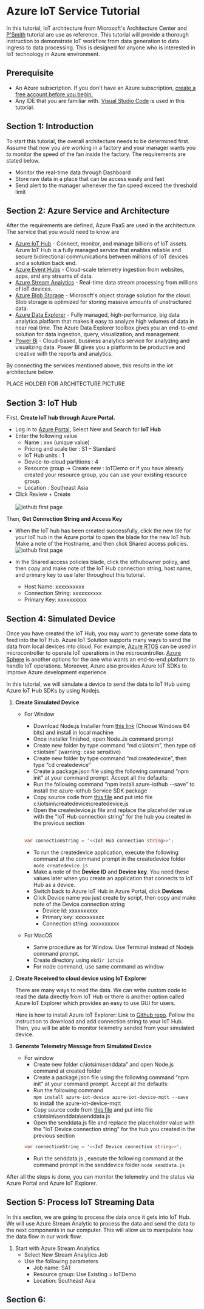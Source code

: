# Azure IoT Service Tutorial
In this tutorial, IoT architecture from Microsoft's Architecture Center and [P'Smith](https://github.com/SmithMMTK/IoT-Bootcamp) tutorial are use as reference. This tutorial will provide a thorough instruction to demonstrate IoT workflow from data generation to data ingress to data processing. This is designed for anyone who is interested in IoT technology in Azure environment. 
## Prerequisite
- An Azure subscription. If you don't have an Azure subscription, [create a free account before you begin.](https://azure.microsoft.com/en-us/free/?WT.mc_id=A261C142F)
- Any IDE that you are familiar with. [Visual Studio Code](https://code.visualstudio.com/Download) is used in this tutorial. 
## Section 1: Introduction
To start this tutorial, the overall architecture needs to be determined first. Assume that now you are working in a factory and your manager wants you to monitor the speed of the fan inside the factory. The requirements are stated below. 
- Monitor the real-time data through Dashboard
- Store raw data in a place that can be access easily and fast
- Send alert to the manager whenever the fan speed exceed the threshold limit 

## Section 2: Azure Service and Architecture
After the requirements are defined, Azure PaaS are used in the architecture. The service that you would need to know are
- [Azure IoT Hub](https://docs.microsoft.com/azure/iot-hub) - Connect, monitor, and manage billions of IoT assets. Azure IoT Hub is a fully managed service that enables reliable and secure bidirectional communications between millions of IoT devices and a solution back end.
- [Azure Event Hubs](https://docs.microsoft.com/azure/event-hubs) - Cloud-scale telemetry ingestion from websites, apps, and any streams of data.
- [Azure Stream Analytics](https://docs.microsoft.com/azure/stream-analytics) - Real-time data stream processing from millions of IoT devices.
- [Azure Blob Storage](https://docs.microsoft.com/en-us/azure/storage/blobs/storage-blobs-overview) - Microsoft's object storage solution for the cloud. Blob storage is optimized for storing massive amounts of unstructured data.
- [Azure Data Explorer](https://docs.microsoft.com/en-us/azure/data-explorer/data-explorer-overview) - Fully managed, high-performance, big data analytics platform that makes it easy to analyze high volumes of data in near real time. The Azure Data Explorer toolbox gives you an end-to-end solution for data ingestion, query, visualization, and management.
- [Power Bi](https://powerbi.microsoft.com/en-us/) - Cloud-based, business analytics service for analyzing and visualizing data. Power BI gives you a platform to be productive and creative with the reports and analytics.

By connecting the services mentioned above, this results in the iot architecture below.

PLACE HOLDER FOR ARCHITECTURE PICTURE


## Section 3: IoT Hub
First, **Create IoT hub through Azure Portal.**

- Log in to [Azure Portal](portal.azure.com), Select New and Search for **IoT Hub**
- Enter the following value
    - Name :  xxx (unique value)
    - Pricing and scale tier : S1 – Standard
    - IoT Hub units : 1
    - Device-to-cloud partitions : 4
    - Resource group -> Create new : IoTDemo or if you have already created your resource group, you can use your existing resource group.
    - Location : Southeast Asia
- Click Review + Create <br></br>
![iothub first page](/images/iothub.png)

Then, **Get Connection String and Access Key**

- When the IoT hub has been created successfully, click the new tile for your IoT hub in the Azure portal to open the blade for the new IoT hub. Make a note of the Hostname, and then click Shared access policies.
![iothub first page](/images/iothubkey.png)
- In the Shared access policies blade, click the iothubowner policy, and then copy and make note of the IoT Hub connection string, host name, and primary key to use later throughout this tutorial. 

    - Host Name: xxxxxxxxxx
    - Connection String: xxxxxxxxxx
    - Primary Key: xxxxxxxxxx

## Section 4: Simulated Device
Once you have created the IoT Hub, you may want to generate some data to feed into the IoT Hub. Azure IoT Solution supports many ways to send the data from local devices into cloud. For example, [Azure RTOS](https://docs.microsoft.com/en-us/azure/rtos/) can be used in microcontroller to operate IoT operations in the microcontroller. [Azure Sphere](https://docs.microsoft.com/en-us/azure-sphere/) is another options for the one who wants an end-to-end platform to handle IoT operations. Moreover, Azure also provides  Azure IoT SDKs to improve Azure development experience. 

In this tutorial, we will simulate a device to send the data to IoT Hub using Azure IoT Hub SDKs by using Nodejs. 

1. **Create Simulated Device**
    - For Window 
        - Download Node.js Installer from [this link](https://nodejs.org/en/download/) (Choose Windows 64 bits) and install in local machine
        - Once installer finished, open Node.Js command prompt 
        - Create new folder by type command “md c:\iotsim”, then type cd c:\iotsim” (warning: case sensitive)
        - Create new folder by type command “md createdevice”, then type “cd createdevice” 
        - Create a package.json file using the following command “npm init” at your command prompt. Accept all the defaults:
        - Run the following command “npm install azure-iothub --save” to install the azure-iothub Service SDK package
        - Copy source code from [this file](https://github.com/kuthaisang/IoT-Bootcamp/blob/master/Source%20code/Simulated%20Device/Create%20Device.js) and put into file c:\iotsim\createdevice\createdevice.js
        - Open the createdevice.js file and replace the placeholder value with the "IoT Hub connection string" for the hub you created in the previous section <br></br>

        ```cs
        var connectionString = '<<IoT Hub connection string>>';
        ```
        - To run the createdevice application, execute the following command at the command prompt in the createdevice folder `node createdevice.js`
        - Make a note of the **Device ID** and **Device key**. You need these values later when you create an application that connects to IoT Hub as a device.
        - Switch back to Azure IoT Hub in Azure Portal, click **Devices**
        - Click Device name you just create by script, then copy and make note of the Device connection string 
            - Device Id: xxxxxxxxxx
            - Primary key: xxxxxxxxxx
            - Connection string: xxxxxxxxxx
    - For MacOS
        - Same procedure as for Window. Use Terminal instead of Nodejs command prompt. 
        - Create directory using  `mkdir iotsim`
        - For node command, use same command as window

2. **Create Received to cloud device using IoT Explorer**

    There are many ways to read the data. We can write custom code to read the data directly from IoT Hub or there is another option called Azure IoT Explorer which provides an easy to use GUI for users. 

    Here is how to install Azure IoT Explorer: Link to [Github repo](https://github.com/Azure/azure-iot-explorer). Follow the instruction to download and add connection string to your IoT Hub. Then, you will be able to monitor telemetry sended from your simulated device. 

3. **Generate Telemetry Message from Simulated Device**

    - For window
        - Create new folder c:\iotsim\senddata” and open Node.js command at created folder
        - Create a package.json file using the following command “npm init” at your command prompt. Accept all the defaults:
        - Run the following command <br>
         `npm install azure-iot-device azure-iot-device-mqtt --save` <br>
         to install the azure-iot-device-mqtt
        - Copy source code from [this file](https://github.com/kuthaisang/IoT-Bootcamp/blob/master/Source%20code/Simulated%20Device/Send%20Device%20Telemetry.js) and put into file c:\iotsim\senddata\senddata.js
        - Open the senddata.js file and replace the placeholder value with the "IoT Device connection string" for the hub you created in the previous section
        ```cs
        var connectionString = '<<IoT Device connection string>>';
        ```
        - Run the senddata.js , execute the following command at the command prompt in the senddevice folder  `node senddata.js`

After all the steps is done, you can monitor the telemetry and the status via Azure Portal and Azure IoT Explorer. 

## Section 5: Process IoT Streaming Data
In this section, we are going to process the data once it gets into IoT Hub. We will use Azure Stream Analytic to process the data and send the data to the next components in our computer. This will allow us to manipulate how the data flow in our work flow. 
1. Start with Azure Stream Analytics
    - Select New Stream Analytics Job
    - Use the following parameters
        - Job name: SA1
        - Resource group: Use Existing = IoTDemo
        - Location: Southeast Asia

## Section 6:
